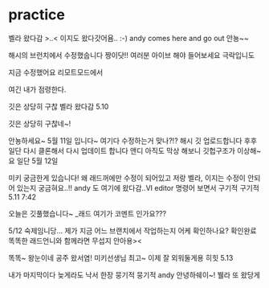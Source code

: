 # practice
벨라 왔다감 >..< 
이지도 왔다갓어욤.. :-)
andy comes here and go out
안뇽~~

해시의 브런치에서 수정했숩니다 짱이닷!!
여러분 아이브 해야 들어보세요 극락입니도


지금 수정했어요 리모트모드에서

여긴 내가 점령한다.

깃은 상당히 구찮
벨라 왔다감 5.10

깃은 상당히 구찮네~!

안뇽하세요~ 5월 11일 입니다~
여기다 수정하는거 맞나?!?
해시 깃 업로드합니다 후후
일단 다시 클론해서 다시 업데이트 합니다 앤디
아직도 막상 해보니 깃헙구조가 이상해~요 일단 5월 12일

미키 궁금한게 있습니다! 왜 래드꺼에만 수정이 되어있고 저랑 벨라, 이지는 수정이 안되어 있는지 궁금혀요..!!
andy 도 여기에 왔다감..VI editor 명령어 보면서 구기적 구기적 5.11 7:42

오늘은 깃풀했습니다~ _래드
여기가 코멘트 인가요???

5/12 숙제임니당... 제가 지금 어느 브랜치에서 작업하는지 어케 확인하나요?
확인완료
똑똑한 래드언니와 함께라면 무섭지 안아용><

똑똑~ 왕눈이네 공주 왔서염! 미키선생님 최고~ 이제 잘 외워둘게용 히힛 5.13


내가 마지막이다 늦게라도 낙서 한장 뭉기적 뭉기적 andy
안녕하쉐이~! 뷀라 또 왔당게
